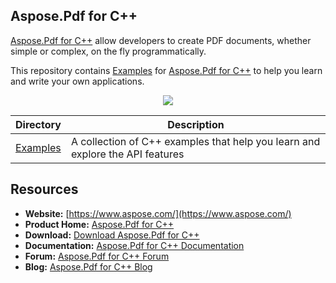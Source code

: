 ## Aspose.Pdf for C++

[Aspose.Pdf for C++](https://www.aspose.com/products/pdf/cpp) allow developers to create PDF documents, whether simple or complex, on the fly programmatically.

This repository contains [Examples](Examples) for [Aspose.Pdf for C++](https://www.aspose.com/products/pdf/cpp) to help you learn and write your own applications.

<p align="center">
  <a title="Download ZIP" href="https://github.com/aspose-pdf/Aspose.Pdf-for-c/archive/master.zip">
    <img src="http://i.imgur.com/hwNhrGZ.png" />
  </a>
</p>

Directory | Description
--------- | -----------
[Examples](Examples)  | A collection of C++ examples that help you learn and explore the API features

## Resources

* **Website:** [https://www.aspose.com/](https://www.aspose.com/)
* **Product Home:** [Aspose.Pdf for C++](https://products.aspose.com/pdf/cpp)
* **Download:** [Download Aspose.Pdf for C++](https://downloads.aspose.com/pdf/cpp)
* **Documentation:** [Aspose.Pdf for C++ Documentation](https://docs.aspose.com/display/pdfcpp/Home)
* **Forum:** [Aspose.Pdf for C++ Forum](https://forum.aspose.com/c/pdf)
* **Blog:** [Aspose.Pdf for C++ Blog](https://blog.aspose.com/category/aspose-products/aspose-pdf-product-family/)
